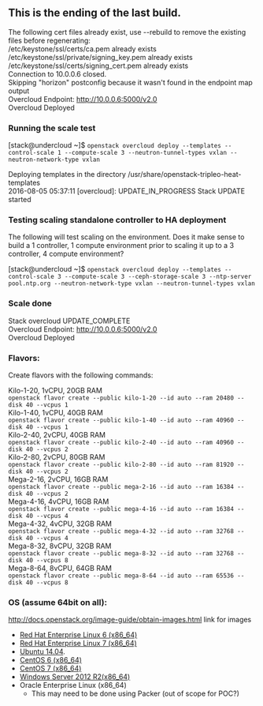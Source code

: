 ## This is the ending of the last build.

The following cert files already exist, use --rebuild to remove the existing files before regenerating:  
/etc/keystone/ssl/certs/ca.pem already exists  
/etc/keystone/ssl/private/signing_key.pem already exists  
/etc/keystone/ssl/certs/signing_cert.pem already exists  
Connection to 10.0.0.6 closed.  
Skipping "horizon" postconfig because it wasn't found in the endpoint map output  
Overcloud Endpoint: http://10.0.0.6:5000/v2.0  
Overcloud Deployed  


### Running the scale test
[stack@undercloud ~]$ ```openstack overcloud deploy --templates --control-scale 1 --compute-scale 3 --neutron-tunnel-types vxlan --neutron-network-type vxlan```  

Deploying templates in the directory   /usr/share/openstack-tripleo-heat-templates  
2016-08-05 05:37:11 [overcloud]: UPDATE_IN_PROGRESS  Stack UPDATE started

### Testing scaling standalone controller to HA deployment
The following will test scaling on the environment. Does it make sense to build a 1 controller, 1 compute environment prior to scaling it up to a 3 controller, 4 compute environment?

[stack@undercloud ~]$ ```openstack overcloud deploy --templates --control-scale 3 --compute-scale 3 --ceph-storage-scale 3 --ntp-server pool.ntp.org --neutron-network-type vxlan --neutron-tunnel-types vxlan```


### Scale done
Stack overcloud UPDATE_COMPLETE  
Overcloud Endpoint: http://10.0.0.6:5000/v2.0  
Overcloud Deployed  

### Flavors:
Create flavors with the following commands:  

Kilo-1-20, 1vCPU, 20GB RAM  
```openstack flavor create --public kilo-1-20 --id auto --ram 20480 --disk 40 --vcpus 1 ```  
Kilo-1-40, 1vCPU, 40GB RAM  
```openstack flavor create --public kilo-1-40 --id auto --ram 40960 --disk 40 --vcpus 1```  
Kilo-2-40, 2vCPU, 40GB RAM  
```openstack flavor create --public kilo-2-40 --id auto --ram 40960 --disk 40 --vcpus 2```  
Kilo-2-80, 2vCPU, 80GB RAM  
```openstack flavor create --public kilo-2-80 --id auto --ram 81920 --disk 40 --vcpus 2```  
Mega-2-16, 2vCPU, 16GB RAM  
```openstack flavor create --public mega-2-16 --id auto --ram 16384 --disk 40 --vcpus 2```  
Mega-4-16, 4vCPU, 16GB RAM  
```openstack flavor create --public mega-4-16 --id auto --ram 16384 --disk 40 --vcpus 4```  
Mega-4-32, 4vCPU, 32GB RAM  
```openstack flavor create --public mega-4-32 --id auto --ram 32768 --disk 40 --vcpus 4```  
Mega-8-32, 8vCPU, 32GB RAM  
```openstack flavor create --public mega-8-32 --id auto --ram 32768 --disk 40 --vcpus 8```  
Mega-8-64, 8vCPU, 64GB RAM  
```openstack flavor create --public mega-8-64 --id auto --ram 65536 --disk 40 --vcpus 8```  

### OS (assume 64bit on all):
 http://docs.openstack.org/image-guide/obtain-images.html link for images
- [Red Hat Enterprise Linux 6 (x86_64)](https://rhn.redhat.com/rhn/software/channel/downloads/Download.do?cid=16952)
- [Red Hat Enterprise Linux 7 (x86_64)](https://access.redhat.com/downloads/content/69/ver=/rhel---7/x86_64/product-downloads)
- [Ubuntu 14.04](http://cloud-images.ubuntu.com/trusty/).
- [CentOS 6 (x86_64)](http://cloud.centos.org/centos/6/images/)
- [CentOS 7 (x86_64)](http://cloud.centos.org/centos/7/images/)
- [Windows Server 2012 R2(x86_64)](https://cloudbase.it/windows-cloud-images/)
- Oracle Enterprise Linux (x86_64)
  - This may need to be done using Packer (out of scope for POC?)
